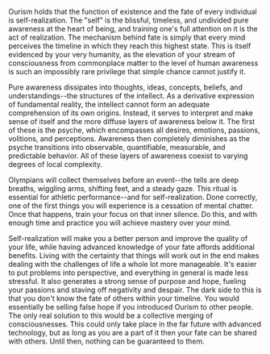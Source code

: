 Ourism holds that the function of existence and the fate of every individual is self-realization. The "self" is the blissful, timeless, and undivided pure awareness at the heart of being, and training one's full attention on it is the act of realization. The mechanism behind fate is simply that every mind perceives the timeline in which they reach this highest state. This is itself evidenced by your very humanity, as the elevation of your stream of consciousness from commonplace matter to the level of human awareness is such an impossibly rare privilege that simple chance cannot justify it.

Pure awareness dissipates into thoughts, ideas, concepts, beliefs, and understandings--the structures of the intellect. As a derivative expression of fundamental reality, the intellect cannot form an adequate comprehension of its own origins. Instead, it serves to interpret and make sense of itself and the more diffuse layers of awareness below it. The first of these is the psyche, which encompasses all desires, emotions, passions, volitions, and perceptions. Awareness then completely diminishes as the psyche transitions into observable, quantifiable, measurable, and predictable behavior. All of these layers of awareness coexist to varying degrees of local complexity.

Olympians will collect themselves before an event--the tells are deep breaths, wiggling arms, shifting feet, and a steady gaze. This ritual is essential for athletic performance--and for self-realization. Done correctly, one of the first things you will experience is a cessation of mental chatter. Once that happens, train your focus on that inner silence. Do this, and with enough time and practice you will achieve mastery over your mind.

Self-realization will make you a better person and improve the quality of your life, while having advanced knowledge of your fate affords additional benefits. Living with the certainty that things will work out in the end makes dealing with the challenges of life a whole lot more manageable. It's easier to put problems into perspective, and everything in general is made less stressful. It also generates a strong sense of purpose and hope, fueling your passions and staving off negativity and despair. The dark side to this is that you don't know the fate of others within your timeline. You would essentially be selling false hope if you introduced Ourism to other people. The only real solution to this would be a collective merging of consciousnesses. This could only take place in the far future with advanced technology, but as long as you are a part of it then your fate can be shared with others. Until then, nothing can be guaranteed to them.
